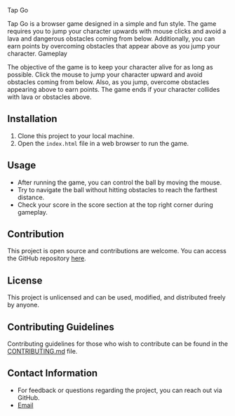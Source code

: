 Tap Go

Tap Go is a browser game designed in a simple and fun style. The game requires you to jump your character upwards with mouse clicks and avoid a lava and dangerous obstacles coming from below. Additionally, you can earn points by overcoming obstacles that appear above as you jump your character.
Gameplay

The objective of the game is to keep your character alive for as long as possible. Click the mouse to jump your character upward and avoid obstacles coming from below. Also, as you jump, overcome obstacles appearing above to earn points. The game ends if your character collides with lava or obstacles above.

## Installation

1. Clone this project to your local machine.
2. Open the `index.html` file in a web browser to run the game.

## Usage

- After running the game, you can control the ball by moving the mouse.
- Try to navigate the ball without hitting obstacles to reach the farthest distance.
- Check your score in the score section at the top right corner during gameplay.

## Contribution

This project is open source and contributions are welcome. You can access the GitHub repository [here](https://github.com/Krmatlgn/jsGame).

## License

This project is unlicensed and can be used, modified, and distributed freely by anyone.

## Contributing Guidelines

Contributing guidelines for those who wish to contribute can be found in the [CONTRIBUTING.md](CONTRIBUTING.md) file.

## Contact Information

- For feedback or questions regarding the project, you can reach out via GitHub.
- [Email](kerematılgan46@gmail.com)
